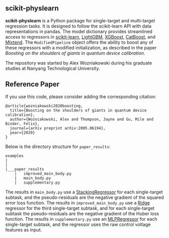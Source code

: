 scikit-physlearn
----------------

**scikit-physlearn** is a Python package for single-target and multi-target regression tasks. 
It is designed to follow the scikit-learn API with data representations in pandas. 
The model dictionary provides streamlined access to regressors in
[scikit-learn](https://scikit-learn.org/),
[LightGBM](https://lightgbm.readthedocs.io/en/latest/index.html),
[XGBoost](https://xgboost.readthedocs.io/en/latest/),
[CatBoost](https://catboost.ai/),
and [Mlxtend](http://rasbt.github.io/mlxtend/).
The ```ModifiedPipeline``` object offers the ability to boost any of these regressors with a modified initialization,
as described in the paper *Boosting on the shoulders of giants in quantum device calibration*.

The repository was started by Alex Wozniakowski during his graduate studies at Nanyang Technological University.

Reference Paper
----------------
If you use this code, please consider adding the corresponding citation:
```
@article{wozniakowski2020boosting,
  title={Boosting on the shoulders of giants in quantum device calibration},
  author={Wozniakowski, Alex and Thompson, Jayne and Gu, Mile and Binder, Felix},
  journal={arXiv preprint arXiv:2005.06194},
  year={2020}
}

```

Below is the directory structure for ```paper_results```:
```
examples
|
|
|___paper_results
    |   improved_main_body.py
    |   main_body.py
    |   supplementary.py
```

The results in ```main_body.py``` use a
[StackingRegressor](https://scikit-learn.org/stable/modules/generated/sklearn.ensemble.StackingRegressor.html)
for each single-target subtask, and the pseudo-residuals are the negative gradient of the squared error loss function.
The results in ```improved_main_body.py``` use a
[Ridge](https://scikit-learn.org/stable/modules/generated/sklearn.linear_model.Ridge.html) regressor for the third single-target subtask,
and for each single-target subtask the pseudo-residuals are the negative gradient of the Huber loss function.
The results in ```supplementary.py``` use an
[MLPRegressor](https://scikit-learn.org/stable/modules/generated/sklearn.neural_network.MLPRegressor.html)
for each single-target subtask, and the regressor uses the raw control voltage features as input.
